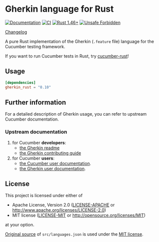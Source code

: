 Gherkin language for Rust
=========================

[![Documentation](https://docs.rs/gherkin_rust/badge.svg)](https://docs.rs/gherkin_rust)
[![CI](https://github.com/cucumber-rs/gherkin_rust/workflows/CI/badge.svg?branch=main "CI")](https://github.com/cucumber-rs/gherkin_rust/actions?query=workflow%3ACI+branch%3Amain)
[![Rust 1.46+](https://img.shields.io/badge/rustc-1.46+-lightgray.svg "Rust 1.46+")](https://blog.rust-lang.org/2020/08/27/Rust-1.46.0.html)
[![Unsafe Forbidden](https://img.shields.io/badge/unsafe-forbidden-success.svg)](https://github.com/rust-secure-code/safety-dance)

[Changelog](https://github.com/cucumber-rs/gherkin_rust/blob/main/CHANGELOG.md)

A pure Rust implementation of the Gherkin (`.feature` file) language for the Cucumber testing framework.

If you want to run Cucumber tests in Rust, try [cucumber-rust](https://github.com/bbqsrc/cucumber-rust)!

## Usage

```toml
[dependencies]
gherkin_rust = "0.10"
```

## Further information

For a detailed description of Gherkin usage, you can refer to upstream Cucumber documentation.

### Upstream documentation

1. for Cucumber **developers**:
   * [the Gherkin readme](https://github.com/cucumber/cucumber/blob/master/gherkin/README.md)
   * [the Gherkin contributing guide](https://github.com/cucumber/cucumber/blob/master/gherkin/CONTRIBUTING.md)
1. for Cucumber **users**:
   * [the Cucumber user documentation](https://cucumber.io/docs/cucumber/).
   * [the Gherkin user documentation](https://cucumber.io/docs/gherkin/).

## License

This project is licensed under either of

* Apache License, Version 2.0 ([LICENSE-APACHE](LICENSE-APACHE) or <http://www.apache.org/licenses/LICENSE-2.0>)
* MIT license ([LICENSE-MIT](LICENSE-MIT) or <http://opensource.org/licenses/MIT>)

at your option.

[Original source](https://github.com/cucumber/cucumber/blob/master/gherkin/gherkin-languages.json) of `src/languages.json` is used under the [MIT license](https://github.com/cucumber/cucumber/blob/master/gherkin/LICENSE).
